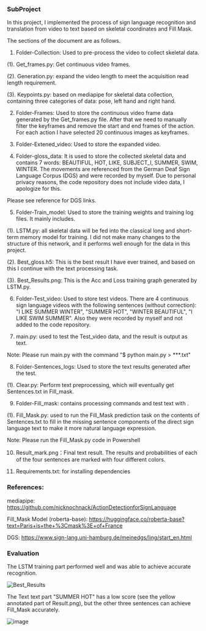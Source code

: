 ### SubProject

In this project, I implemented the process of sign language recognition and translation from video to text based on skeletal coordinates and Fill Mask.

The sections of the document are as follows.

 1. Folder-Collection: Used to pre-process the video to collect skeletal data.
 
(1). Get_frames.py: Get continuous video frames.

(2). Generation.py: expand the video length to meet the acquisition read length requirement.

(3). Keypoints.py: based on mediapipe for skeletal data collection, containing three categories of data: pose, left hand and right hand.


 2. Folder-Frames: Used to store the continuous video frame data generated by the Get_frames.py file. After that we need to manually filter the keyframes and remove the start and end frames of the action. For each action I have selected 20 continuous images as keyframes.

 3. Folder-Extened_video: Used to store the expanded video.

 4. Folder-gloss_data: It is used to store the collected skeletal data and contains 7 words: BEAUTIFUL, HOT, LIKE, SUBJECT_I, SUMMER, SWIM, WINTER. The movements are referenced from the German Deaf Sign Language Corpus (DGS) and were recorded by myself. Due to personal privacy reasons, the code repository does not include video data, I apologize for this.
 
 Please see reference for DGS links.

 5. Folder-Train_model: Used to store the training weights and training log files. It mainly includes.
 
(1). LSTM.py: all skeletal data will be fed into the classical long and short-term memory model for training. I did not make many changes to the structure of this network, and it performs well enough for the data in this project.

(2). Best_gloss.h5: This is the best result I have ever trained, and based on this I continue with the text processing task.

(3). Best_Results.png: This is the Acc and Loss training graph generated by LSTM.py.

 6. Folder-Test_video: Used to store test videos. There are 4 continuous sign language videos with the following sentences (without correction): "I LIKE SUMMER WINTER", "SUMMER HOT", "WINTER BEAUTIFUL", "I LIKE SWIM SUMMER". Also they were recorded by myself and not added to the code repository.

 7. main.py: used to test the Test_video data, and the result is output as text.
 
 Note: Please run main.py with the command "$ python main.py > ***.txt"
 

 8. Folder-Sentences_logs: Used to store the text results generated after the test. 
 
(1). Clear.py: Perform text preprocessing, which will eventually get Sentences.txt in Fill_mask.

 9. Folder-Fill_mask: contains processing commands and test text with <mask>. 
 
(1). Fill_Mask.py: used to run the Fill_Mask prediction task on the contents of Sentences.txt to fill in the missing sentence components of the direct sign language text to make it more natural language expression.
  
 Note: Please run the Fill_Mask.py code in Powershell
  
  
 10. Result_mark.png：Final text result. The results and probabilities of each of the four sentences are marked with four different colors.
  
 11. Requirements.txt: for installing dependencies

 
 ### References:
 mediapipe: 
 https://github.com/nicknochnack/ActionDetectionforSignLanguage
 
 
 Fill_Mask Model (roberta-base): 
 https://huggingface.co/roberta-base?text=Paris+is+the+%3Cmask%3E+of+France
 
 
 DGS: https://www.sign-lang.uni-hamburg.de/meinedgs/ling/start_en.html


### Evaluation
 
The LSTM training part performed well and was able to achieve accurate recognition.

 ![Best_Results](https://user-images.githubusercontent.com/106440647/211692153-fe663c73-971f-4f04-9712-dd18c79492e4.png)


The Text text part "SUMMER HOT" has a low score (see the yellow annotated part of Result.png), but the other three sentences can achieve Fill_Mask accurately.
 
 ![image](https://user-images.githubusercontent.com/106440647/211692211-9b51204b-dd68-46bb-b480-fa0859512a50.png)



